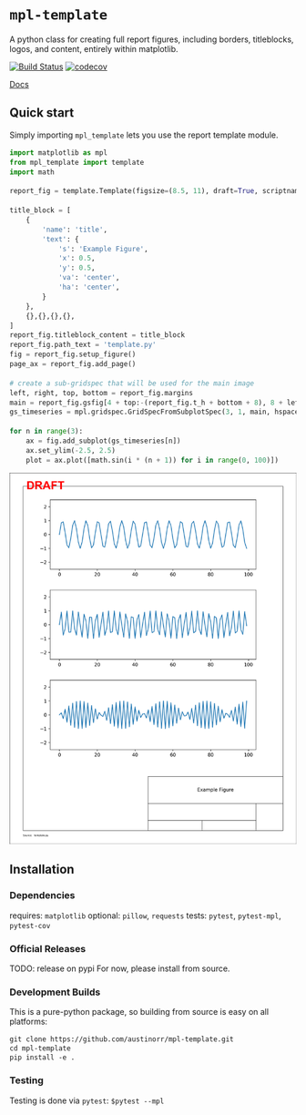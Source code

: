 # `mpl-template`
A python class for creating full report figures, including borders, titleblocks, logos, and content, entirely within matplotlib.

[![Build Status](https://github.com/austinorr/mpl-template/actions/workflows/test.yml/badge.svg?branch=main)](https://github.com/austinorr/mpl-template/actions/workflows/test.yml)
[![codecov](https://codecov.io/gh/austinorr/mpl-template/branch/master/graph/badge.svg)](https://codecov.io/gh/austinorr/mpl-template)

[Docs](https://austinorr.github.io/mpl-template/)

## Quick start

Simply importing `mpl_template` lets you use the report template module.

```python
import matplotlib as mpl
from mpl_template import template
import math

report_fig = template.Template(figsize=(8.5, 11), draft=True, scriptname='template.py')

title_block = [
    {
        'name': 'title',
        'text': {
            's': 'Example Figure',
            'x': 0.5,
            'y': 0.5,
            'va': 'center',
            'ha': 'center',
        }
    },
    {},{},{},{},
]
report_fig.titleblock_content = title_block
report_fig.path_text = 'template.py'
fig = report_fig.setup_figure()
page_ax = report_fig.add_page()

# create a sub-gridspec that will be used for the main image
left, right, top, bottom = report_fig.margins
main = report_fig.gsfig[4 + top:-(report_fig.t_h + bottom + 8), 8 + left:-(right + 8)]
gs_timeseries = mpl.gridspec.GridSpecFromSubplotSpec(3, 1, main, hspace=0.3, wspace=0.3)

for n in range(3):
    ax = fig.add_subplot(gs_timeseries[n])
    ax.set_ylim(-2.5, 2.5)
    plot = ax.plot([math.sin(i * (n + 1)) for i in range(0, 100)])
```

![Example Report Document](https://raw.githubusercontent.com/austinorr/mpl-template/refs/heads/main/sphinx_docs/source/img/quick_start_mpl_template.png "Example Report Document")

## Installation
### Dependencies
requires: `matplotlib`
optional: `pillow`, `requests`
tests: `pytest`, `pytest-mpl`, `pytest-cov`

### Official Releases
TODO: release on pypi
For now, please install from source.

### Development Builds
This is a pure-python package, so building from source is easy on all platforms:
```
git clone https://github.com/austinorr/mpl-template.git
cd mpl-template
pip install -e .
```
### Testing
Testing is done via `pytest`:
`$pytest --mpl`

